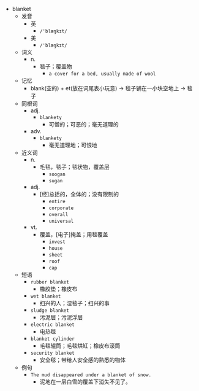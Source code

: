 - blanket
  - 发音
    - 英
      - `/'blæŋkɪt/`
    - 美
      - `/'blæŋkɪt/`
  - 词义
    - n.
      - 毯子；覆盖物
        - `a cover for a bed, usually made of wool`
  - 记忆
    - blank(空的) + et(放在词尾表小玩意) → 毯子铺在一小块空地上 → 毯子
  - 同根词
    - adj.
      - `blankety`
        - 可憎的；可恶的；毫无道理的
    - adv.
      - `blankety`
        - 毫无道理地；可恨地
  - 近义词
    - n.
      - 毛毯，毯子；毯状物，覆盖层
        - `soogan`
        - `sugan`
    - adj.
      - [经]总括的，全体的；没有限制的
        - `entire`
        - `corporate`
        - `overall`
        - `universal`
    - vt.
      - 覆盖，[电子]掩盖；用毯覆盖
        - `invest`
        - `house`
        - `sheet`
        - `roof`
        - `cap`
  - 短语
    - `rubber blanket`
      - 橡胶垫；橡皮布 
    - `wet blanket`
      - 扫兴的人；湿毯子；扫兴的事 
    - `sludge blanket`
      - 污泥层；污泥浮层 
    - `electric blanket`
      - 电热毯 
    - `blanket cylinder`
      - 毛毯辊筒；毛毯烘缸；橡皮布滚筒 
    - `security blanket`
      - 安全毯；带给人安全感的熟悉的物体 
  - 例句
    - `The mud disappeared under a blanket of snow.`
      - 泥地在一层白雪的覆盖下消失不见了。

